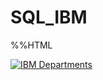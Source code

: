 # SQL_IBM
%%HTML 
<div class='tableauPlaceholder' id='viz1656618837132' style='position: relative'><noscript><a href='#'><img alt='IBM Departments ' src='https:&#47;&#47;public.tableau.com&#47;static&#47;images&#47;IB&#47;IBMDepartments&#47;IBMDepartments&#47;1_rss.png' style='border: none' /></a></noscript><object class='tableauViz'  style='display:none;'><param name='host_url' value='https%3A%2F%2Fpublic.tableau.com%2F' /> <param name='embed_code_version' value='3' /> <param name='site_root' value='' /><param name='name' value='IBMDepartments&#47;IBMDepartments' /><param name='tabs' value='no' /><param name='toolbar' value='yes' /><param name='static_image' value='https:&#47;&#47;public.tableau.com&#47;static&#47;images&#47;IB&#47;IBMDepartments&#47;IBMDepartments&#47;1.png' /> <param name='animate_transition' value='yes' /><param name='display_static_image' value='yes' /><param name='display_spinner' value='yes' /><param name='display_overlay' value='yes' /><param name='display_count' value='yes' /><param name='language' value='en-GB' /></object></div>                <script type='text/javascript'>                    var divElement = document.getElementById('viz1656618837132');                    var vizElement = divElement.getElementsByTagName('object')[0];                    if ( divElement.offsetWidth > 800 ) { vizElement.style.width='1020px';vizElement.style.minHeight='587px';vizElement.style.maxHeight='887px';vizElement.style.height=(divElement.offsetWidth*0.75)+'px';} else if ( divElement.offsetWidth > 500 ) { vizElement.style.width='1020px';vizElement.style.minHeight='587px';vizElement.style.maxHeight='887px';vizElement.style.height=(divElement.offsetWidth*0.75)+'px';} else { vizElement.style.width='100%';vizElement.style.height='1027px';}                     var scriptElement = document.createElement('script');                    scriptElement.src = 'https://public.tableau.com/javascripts/api/viz_v1.js';                    vizElement.parentNode.insertBefore(scriptElement, vizElement);                </script>
